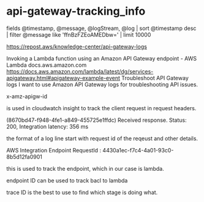 # api-gateway-tracking_info
fields @timestamp, @message, @logStream, @log
| sort @timestamp desc
| filter @message like 'ffnBzFZEoAMEDbw='
| limit 10000
 
https://repost.aws/knowledge-center/api-gateway-logs
 
Invoking a Lambda function using an Amazon API Gateway endpoint - AWS Lambda
docs.aws.amazon.com
https://docs.aws.amazon.com/lambda/latest/dg/services-apigateway.html#apigateway-example-event
Troubleshoot API Gateway logs
I want to use Amazon API Gateway logs for troubleshooting API issues.
 
x-amz-apigw-id
 
is used in cloudwatch insight to track the client  request in request headers. 
 
(8670bd47-f948-4fe1-a849-455725e1ffdc) Received response. Status: 200, Integration latency: 356 ms
 
the format of a log line start with request id of the reqeust and other details. 
 
 
 
AWS Integration Endpoint RequestId : 4430a1ec-f7c4-4a01-93c0-8b5d12fa0901
 
this is used to track the endpoint, which in our case is lambda.
 
endpoint ID can be used to track bacl to lambda
 
trace ID is the best to use to find which stage is doing what. 
 
